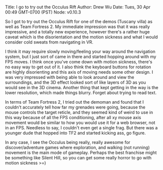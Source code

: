 Title: I go to try out the Occulus Rift
Author: Drew Wu
Date: Tues, 30 Apr 00:49 GMT-0700 (PST)
Node: v0.10.3

So I got to try out the Occulus Rift for one of the demos (Tuscany villa) as well as Team Fortress 2. My immediate impression was that it was 
really impressive, and a totally new experience, however there's a rather huge caveat which is the disorientation and the motion sickness
and what I would consider cold sweats from navigating in VR.

I think it may require slowly moving/feeling your way around the navigation system, but I just sort of came in there and started hopping around
with my FPS moves. I think once you've come down with motion sickness, there's no easy way to get out of it. I also think the keyboard buttons
for rotation are highly disorienting and this axis of moving needs some other design. I was very impressed with being able to look around and 
view the surroundings, and the 3D effect looked sort of like layers of 3D as you would see in the 3D cinema. Another thing that kept getting 
in the way is the lower resolution, which made things blurry. Forget about trying to read text.

In terms of Team Fortress 2, I tried out the demoman and found that I couldn't accurately tell how far my grenades were going, because the 
mouse controls the target reticle, and they seemed kind of weird to use in this way because of all the FPS conditioning, after all xy mouse 
axis movement would be similar to how you would use it for a web browser, not in an FPS. Needless to say, I couldn't even get a single frag. But
there was a younger dude that hopped into TF2 and started kicking ass, go figure.

In any case, I see the Occulus being really, really awesome for discover/adventure games where exploration, and walking (not running) movement 
is the main mode of gameplay. Perhaps the best franchise might be something like Silent Hill, so you can get some really horror to go with 
motion sickness >=) 
